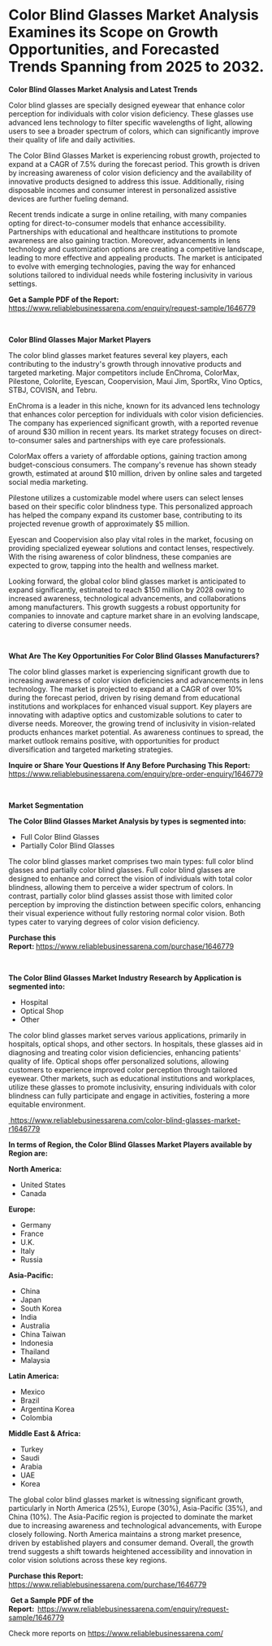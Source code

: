 <p><h1>Color Blind Glasses Market Analysis Examines its Scope on Growth Opportunities, and Forecasted Trends Spanning from 2025 to 2032.</h1></p><p><strong>Color Blind Glasses Market Analysis and Latest Trends</strong></p>
<p><p>Color blind glasses are specially designed eyewear that enhance color perception for individuals with color vision deficiency. These glasses use advanced lens technology to filter specific wavelengths of light, allowing users to see a broader spectrum of colors, which can significantly improve their quality of life and daily activities.</p><p>The Color Blind Glasses Market is experiencing robust growth, projected to expand at a CAGR of 7.5% during the forecast period. This growth is driven by increasing awareness of color vision deficiency and the availability of innovative products designed to address this issue. Additionally, rising disposable incomes and consumer interest in personalized assistive devices are further fueling demand.</p><p>Recent trends indicate a surge in online retailing, with many companies opting for direct-to-consumer models that enhance accessibility. Partnerships with educational and healthcare institutions to promote awareness are also gaining traction. Moreover, advancements in lens technology and customization options are creating a competitive landscape, leading to more effective and appealing products. The market is anticipated to evolve with emerging technologies, paving the way for enhanced solutions tailored to individual needs while fostering inclusivity in various settings.</p></p>
<p><strong>Get a Sample PDF of the Report:&nbsp;</strong> <a href="https://www.reliablebusinessarena.com/enquiry/request-sample/1646779?utm_campaign=3212&utm_medium=2&utm_source=Github&utm_content=ia&utm_term=05042025&utm_id=color-blind-glasses">https://www.reliablebusinessarena.com/enquiry/request-sample/1646779</a></p>
<p>&nbsp;</p>
<p><strong>Color Blind Glasses Major Market Players</strong></p>
<p><p>The color blind glasses market features several key players, each contributing to the industry's growth through innovative products and targeted marketing. Major competitors include EnChroma, ColorMax, Pilestone, Colorlite, Eyescan, Coopervision, Maui Jim, SportRx, Vino Optics, STBJ, COVISN, and Tebru.</p><p>EnChroma is a leader in this niche, known for its advanced lens technology that enhances color perception for individuals with color vision deficiencies. The company has experienced significant growth, with a reported revenue of around $30 million in recent years. Its market strategy focuses on direct-to-consumer sales and partnerships with eye care professionals.</p><p>ColorMax offers a variety of affordable options, gaining traction among budget-conscious consumers. The company's revenue has shown steady growth, estimated at around $10 million, driven by online sales and targeted social media marketing.</p><p>Pilestone utilizes a customizable model where users can select lenses based on their specific color blindness type. This personalized approach has helped the company expand its customer base, contributing to its projected revenue growth of approximately $5 million.</p><p>Eyescan and Coopervision also play vital roles in the market, focusing on providing specialized eyewear solutions and contact lenses, respectively. With the rising awareness of color blindness, these companies are expected to grow, tapping into the health and wellness market.</p><p>Looking forward, the global color blind glasses market is anticipated to expand significantly, estimated to reach $150 million by 2028 owing to increased awareness, technological advancements, and collaborations among manufacturers. This growth suggests a robust opportunity for companies to innovate and capture market share in an evolving landscape, catering to diverse consumer needs.</p></p>
<p>&nbsp;</p>
<p><strong>What Are The Key Opportunities For Color Blind Glasses Manufacturers?</strong></p>
<p><p>The color blind glasses market is experiencing significant growth due to increasing awareness of color vision deficiencies and advancements in lens technology. The market is projected to expand at a CAGR of over 10% during the forecast period, driven by rising demand from educational institutions and workplaces for enhanced visual support. Key players are innovating with adaptive optics and customizable solutions to cater to diverse needs. Moreover, the growing trend of inclusivity in vision-related products enhances market potential. As awareness continues to spread, the market outlook remains positive, with opportunities for product diversification and targeted marketing strategies.</p></p>
<p><strong>Inquire or Share Your Questions If Any Before Purchasing This Report:</strong> <a href="https://www.reliablebusinessarena.com/enquiry/pre-order-enquiry/1646779?utm_campaign=3212&utm_medium=2&utm_source=Github&utm_content=ia&utm_term=05042025&utm_id=color-blind-glasses">https://www.reliablebusinessarena.com/enquiry/pre-order-enquiry/1646779</a></p>
<p>&nbsp;</p>
<p><strong>Market Segmentation</strong></p>
<p><strong>The Color Blind Glasses Market Analysis by types is segmented into:</strong></p>
<p><ul><li>Full Color Blind Glasses</li><li>Partially Color Blind Glasses</li></ul></p>
<p><p>The color blind glasses market comprises two main types: full color blind glasses and partially color blind glasses. Full color blind glasses are designed to enhance and correct the vision of individuals with total color blindness, allowing them to perceive a wider spectrum of colors. In contrast, partially color blind glasses assist those with limited color perception by improving the distinction between specific colors, enhancing their visual experience without fully restoring normal color vision. Both types cater to varying degrees of color vision deficiency.</p></p>
<p><strong>Purchase this Report:&nbsp;</strong><a href="https://www.reliablebusinessarena.com/purchase/1646779?utm_campaign=3212&utm_medium=2&utm_source=Github&utm_content=ia&utm_term=05042025&utm_id=color-blind-glasses">https://www.reliablebusinessarena.com/purchase/1646779</a></p>
<p>&nbsp;</p>
<p><strong>The Color Blind Glasses Market Industry Research by Application is segmented into:</strong></p>
<p><ul><li>Hospital</li><li>Optical Shop</li><li>Other</li></ul></p>
<p><p>The color blind glasses market serves various applications, primarily in hospitals, optical shops, and other sectors. In hospitals, these glasses aid in diagnosing and treating color vision deficiencies, enhancing patients' quality of life. Optical shops offer personalized solutions, allowing customers to experience improved color perception through tailored eyewear. Other markets, such as educational institutions and workplaces, utilize these glasses to promote inclusivity, ensuring individuals with color blindness can fully participate and engage in activities, fostering a more equitable environment.</p></p>
<p><a href="https://www.reliablebusinessarena.com/color-blind-glasses-market-r1646779?utm_campaign=3212&utm_medium=2&utm_source=Github&utm_content=ia&utm_term=05042025&utm_id=color-blind-glasses">&nbsp;https://www.reliablebusinessarena.com/color-blind-glasses-market-r1646779</a></p>
<p><strong>In terms of Region, the Color Blind Glasses Market Players available by Region are:</strong></p>
<p>
    <p> <strong> North America: </strong>
        <ul>
            <li>United States</li>
            <li>Canada</li>
        </ul>
        </p> 
    <p> <strong> Europe: </strong>
        <ul>
            <li>Germany</li>
            <li>France</li>
            <li>U.K.</li>
            <li>Italy</li>
            <li>Russia</li>
        </ul>
        </p> 
    <p> <strong> Asia-Pacific: </strong>
        <ul>
            <li>China</li>
            <li>Japan</li>
            <li>South Korea</li>
            <li>India</li>
            <li>Australia</li>
            <li>China Taiwan</li>
            <li>Indonesia</li>
            <li>Thailand</li>
            <li>Malaysia</li>
        </ul>
        </p> 
    <p> <strong> Latin America: </strong>
        <ul>
            <li>Mexico</li>
            <li>Brazil</li>
            <li>Argentina Korea</li>
            <li>Colombia</li>
        </ul>
        </p> 
    <p> <strong> Middle East & Africa: </strong>
        <ul>
            <li>Turkey</li>
            <li>Saudi</li>
            <li>Arabia</li>
            <li>UAE</li>
            <li>Korea</li>
        </ul>
    </p>
    </p>
<p><p>The global color blind glasses market is witnessing significant growth, particularly in North America (25%), Europe (30%), Asia-Pacific (35%), and China (10%). The Asia-Pacific region is projected to dominate the market due to increasing awareness and technological advancements, with Europe closely following. North America maintains a strong market presence, driven by established players and consumer demand. Overall, the growth trend suggests a shift towards heightened accessibility and innovation in color vision solutions across these key regions.</p></p>
<p><strong>Purchase this Report: </strong><a href="https://www.reliablebusinessarena.com/purchase/1646779?utm_campaign=3212&utm_medium=2&utm_source=Github&utm_content=ia&utm_term=05042025&utm_id=color-blind-glasses">https://www.reliablebusinessarena.com/purchase/1646779</a></p>
<p>&nbsp;<strong>Get a Sample PDF of the Report:&nbsp;&nbsp;</strong><a href="https://www.reliablebusinessarena.com/enquiry/request-sample/1646779?utm_campaign=3212&utm_medium=2&utm_source=Github&utm_content=ia&utm_term=05042025&utm_id=color-blind-glasses">https://www.reliablebusinessarena.com/enquiry/request-sample/1646779</a></p>
<p><strong></strong></p>
<p>Check more reports on <a href="https://www.reliablebusinessarena.com/?utm_campaign=3212&utm_medium=2&utm_source=Github&utm_content=ia&utm_term=05042025&utm_id=color-blind-glasses">https://www.reliablebusinessarena.com/</a></p>